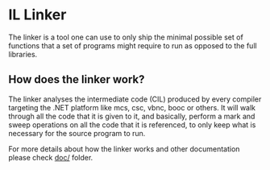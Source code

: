 # IL Linker

The linker is a tool one can use to only ship the minimal possible set of
functions that a set of programs might require to run as opposed to the full
libraries.

## How does the linker work?

The linker analyses the intermediate code (CIL) produced by every compiler
targeting the .NET platform like mcs, csc, vbnc, booc or others. It will walk
through all the code that it is given to it, and basically, perform a mark and
sweep operations on all the code that it is referenced, to only keep what is
necessary for the source program to run.

For more details about how the linker works and other documentation please
check [doc/](/doc/README.md) folder.

